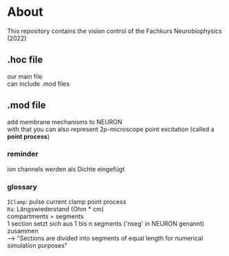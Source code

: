 # About

This repository contains the vision control of the Fachkurs Neurobiophysics (2022)

## .hoc file
our main file  
can include .mod files

## .mod file
add membrane mechanisms to NEURON  
with that you can also represent 2p-microscope point excitation (called a **point process**)

### reminder
ion channels werden als Dichte eingefügt

### glossary
`IClamp`: pulse current clamp point process  
`Ra`: Längswiederstand (Ohm * cm)  
compartments = segments  
1 section setzt sich aus 1 bis n segments ('nseg' in NEURON genannt) zusammen  
--> "Sections are divided into segments of equal length for numerical simulation purposes"